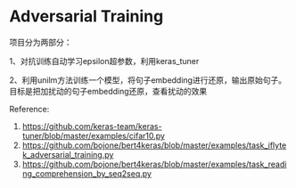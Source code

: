 # Adversarial Training
项目分为两部分：

1、对抗训练自动学习epsilon超参数，利用keras_tuner

2、利用unilm方法训练一个模型，将句子embedding进行还原，输出原始句子。目标是把加扰动的句子embedding还原，查看扰动的效果


Reference:
1. https://github.com/keras-team/keras-tuner/blob/master/examples/cifar10.py
2. https://github.com/bojone/bert4keras/blob/master/examples/task_iflytek_adversarial_training.py
3. https://github.com/bojone/bert4keras/blob/master/examples/task_reading_comprehension_by_seq2seq.py